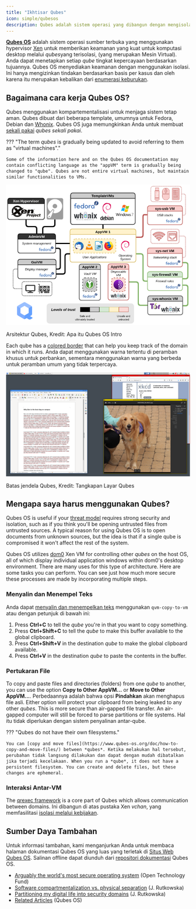 ```yaml
---
title: "Ikhtisar Qubes"
icon: simple/qubesos
description: Qubes adalah sistem operasi yang dibangun dengan mengisolasi aplikasi di dalam *qubes* (sebelumnya disebut "VM") untuk meningkatkan keamanan.
---
```


[**Qubes OS**](../desktop.md#qubes-os) adalah sistem operasi sumber terbuka yang menggunakan hypervisor [Xen](https://en.wikipedia.org/wiki/Xen) untuk memberikan keamanan yang kuat untuk komputasi desktop melalui *qubes*yang terisolasi, (yang merupakan Mesin Virtual). Anda dapat menetapkan setiap *qube* tingkat kepercayaan berdasarkan tujuannya. Qubes OS menyediakan keamanan dengan menggunakan isolasi. Ini hanya mengizinkan tindakan berdasarkan basis per kasus dan oleh karena itu merupakan kebalikan dari [enumerasi keburukan](https://www.ranum.com/security/computer_security/editorials/dumb/).

## Bagaimana cara kerja Qubes OS?

Qubes menggunakan kompartementalisasi [](https://www.qubes-os.org/intro/) untuk menjaga sistem tetap aman. Qubes dibuat dari beberapa template, umumnya untuk Fedora, Debian dan [Whonix](../desktop.md#whonix). Qubes OS juga memungkinkan Anda untuk membuat [sekali pakai](https://www.qubes-os.org/doc/how-to-use-disposables/) *qubes sekali pakai*.

??? "The term *qubes* is gradually being updated to avoid referring to them as "virtual machines"."

    Some of the information here and on the Qubes OS documentation may contain conflicting language as the "appVM" term is gradually being changed to "qube". Qubes are not entire virtual machines, but maintain similar functionalities to VMs.

![Arsitektur Qubes](../assets/img/qubes/qubes-trust-level-architecture.png)
<figcaption>Arsitektur Qubes, Kredit: Apa itu Qubes OS Intro</figcaption>

Each qube has a [colored border](https://www.qubes-os.org/screenshots/) that can help you keep track of the domain in which it runs. Anda dapat menggunakan warna tertentu di peramban khusus untuk perbankan, sementara menggunakan warna yang berbeda untuk peramban umum yang tidak terpercaya.

![Pembatas berwarna](../assets/img/qubes/r4.0-xfce-three-domains-at-work.png)
<figcaption>Batas jendela Qubes, Kredit: Tangkapan Layar Qubes</figcaption>

## Mengapa saya harus menggunakan Qubes?

Qubes OS is useful if your [threat model](../basics/threat-modeling.md) requires strong security and isolation, such as if you think you'll be opening untrusted files from untrusted sources. A typical reason for using Qubes OS is to open documents from unknown sources, but the idea is that if a single qube is compromised it won't affect the rest of the system.

Qubes OS utilizes [dom0](https://wiki.xenproject.org/wiki/Dom0) Xen VM for controlling other *qubes* on the host OS, all of which display individual application windows within dom0's desktop environment. There are many uses for this type of architecture. Here are some tasks you can perform. You can see just how much more secure these processes are made by incorporating multiple steps.

### Menyalin dan Menempel Teks

Anda dapat [menyalin dan menempelkan teks](https://www.qubes-os.org/doc/how-to-copy-and-paste-text/) menggunakan `qvm-copy-to-vm` atau dengan petunjuk di bawah ini:

1. Press **Ctrl+C** to tell the *qube* you're in that you want to copy something.
2. Press **Ctrl+Shift+C** to tell the *qube* to make this buffer available to the global clipboard.
3. Press **Ctrl+Shift+V** in the destination *qube* to make the global clipboard available.
4. Press **Ctrl+V** in the destination *qube* to paste the contents in the buffer.

### Pertukaran File

To copy and paste files and directories (folders) from one *qube* to another, you can use the option **Copy to Other AppVM...** or **Move to Other AppVM...**. Perbedaannya adalah bahwa opsi **Pindahkan** akan menghapus file asli. Either option will protect your clipboard from being leaked to any other *qubes*. This is more secure than air-gapped file transfer. An air-gapped computer will still be forced to parse partitions or file systems. Hal itu tidak diperlukan dengan sistem penyalinan antar-qube.

??? "Qubes do not have their own filesystems."

    You can [copy and move files](https://www.qubes-os.org/doc/how-to-copy-and-move-files/) between *qubes*. Ketika melakukan hal tersebut, perubahan tidak langsung dilakukan dan dapat dengan mudah dibatalkan jika terjadi kecelakaan. When you run a *qube*, it does not have a persistent filesystem. You can create and delete files, but these changes are ephemeral.

### Interaksi Antar-VM

The [qrexec framework](https://www.qubes-os.org/doc/qrexec/) is a core part of Qubes which allows communication between domains. Ini dibangun di atas pustaka Xen *vchan*, yang memfasilitasi [isolasi melalui kebijakan](https://www.qubes-os.org/news/2020/06/22/new-qrexec-policy-system/).

## Sumber Daya Tambahan

Untuk informasi tambahan, kami menganjurkan Anda untuk membaca halaman dokumentasi Qubes OS yang luas yang terletak di [Situs Web Qubes OS](https://www.qubes-os.org/doc/). Salinan offline dapat diunduh dari [repositori dokumentasi](https://github.com/QubesOS/qubes-doc) Qubes OS.

- [Arguably the world's most secure operating system](https://www.opentech.fund/news/qubes-os-arguably-the-worlds-most-secure-operating-system-motherboard/) (Open Technology Fund)
- [Software compartmentalization vs. physical separation](https://invisiblethingslab.com/resources/2014/Software_compartmentalization_vs_physical_separation.pdf) (J. Rutkowska)
- [Partitioning my digital life into security domains](https://blog.invisiblethings.org/2011/03/13/partitioning-my-digital-life-into.html) (J. Rutkowska)
- [Related Articles](https://www.qubes-os.org/news/categories/#articles) (Qubes OS)
